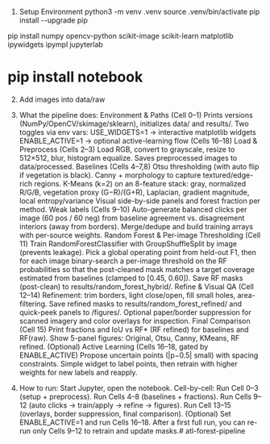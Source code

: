 1. Setup Environment
python3 -m venv .venv
source .venv/bin/activate
pip install --upgrade pip

pip install numpy opencv-python scikit-image scikit-learn matplotlib ipywidgets ipympl jupyterlab
# pip install notebook

2. Add images into data/raw

3. What the pipeline does:
    Environment & Paths (Cell 0–1)
        Prints versions (NumPy/OpenCV/skimage/sklearn), initializes data/ and results/.
        Two toggles via env vars:
        USE_WIDGETS=1 → interactive matplotlib widgets
        ENABLE_ACTIVE=1 → optional active-learning flow (Cells 16–18)
    Load & Preprocess (Cells 2–3)
        Load RGB, convert to grayscale, resize to 512×512, blur, histogram equalize.
        Saves preprocessed images to data/processed.
    Baselines (Cells 4–7,8)
        Otsu thresholding (with auto flip if vegetation is black).
        Canny + morphology to capture textured/edge-rich regions.
        K-Means (k=2) on an 8-feature stack:
        gray, normalized R/G/B, vegetation proxy (G−R)/(G+R), Laplacian, gradient magnitude, local entropy/variance
        Visual side-by-side panels and forest fraction per method.
    Weak labels (Cells 9–10)
        Auto-generate balanced clicks per image (60 pos / 60 neg) from baseline agreement vs. disagreement interiors (away from borders).
        Merge/dedupe and build training arrays with per-source weights.
    Random Forest & Per-image Thresholding (Cell 11)
        Train RandomForestClassifier with GroupShuffleSplit by image (prevents leakage).
        Pick a global operating point from held-out F1, then for each image binary-search a per-image threshold on the RF probabilities so that the post-cleaned mask matches a target coverage estimated from baselines (clamped to [0.45, 0.60]).
        Save RF masks (post-clean) to results/random_forest_hybrid/.
    Refine & Visual QA (Cell 12–14)
        Refinement: trim borders, light close/open, fill small holes, area-filtering.
        Save refined masks to results/random_forest_refined/ and quick-peek panels to /figures/.
        Optional paper/border suppression for scanned imagery and color overlays for inspection.
    Final Comparison (Cell 15)
        Print fractions and IoU vs RF* (RF refined) for baselines and RF(raw).
        Show 5-panel figures: Original, Otsu, Canny, KMeans, RF refined.
    (Optional) Active Learning (Cells 16–18, gated by ENABLE_ACTIVE)
        Propose uncertain points (|p−0.5| small) with spacing constraints.
        Simple widget to label points, then retrain with higher weights for new labels and reapply.

4. How to run:
    Start Jupyter, open the notebook.
    Cell-by-cell:
        Run Cell 0–3 (setup + preprocess).
        Run Cells 4–8 (baselines + fractions).
        Run Cells 9–12 (auto clicks → train/apply → refine → figures).
        Run Cell 13–15 (overlays, border suppression, final comparison).
        (Optional) Set ENABLE_ACTIVE=1 and run Cells 16–18.
    After a first full run, you can re-run only Cells 9–12 to retrain and update masks.# atl-forest-pipeline
